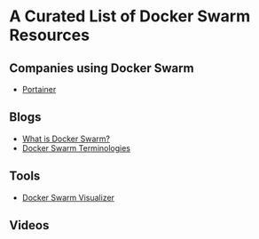 # A Curated List of Docker Swarm Resources



## Companies using Docker Swarm

- [Portainer](https://portainer.io)



## Blogs

- [What is Docker Swarm?](https://dockerlabs.collabnix.com/intermediate/workshop/what-is-docker-swarm.html)
- [Docker Swarm Terminologies](https://dockerlabs.collabnix.com/intermediate/workshop/Docker-Swarm-Terminology.html)


## Tools

- [Docker Swarm Visualizer](https://github.com/dockersamples/docker-swarm-visualizer)


## Videos



